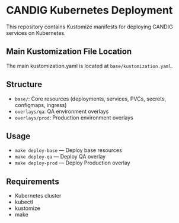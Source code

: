 # CANDIG Kubernetes Deployment

This repository contains Kustomize manifests for deploying CANDIG services on Kubernetes.

## Main Kustomization File Location
The main kustomization.yaml is located at `base/kustomization.yaml`.

## Structure
- `base/`: Core resources (deployments, services, PVCs, secrets, configmaps, ingress)
- `overlays/qa`: QA environment overlays
- `overlays/prod`: Production environment overlays

## Usage
- `make deploy-base` — Deploy base resources
- `make deploy-qa` — Deploy QA overlay
- `make deploy-prod` — Deploy Production overlay

## Requirements
- Kubernetes cluster
- kubectl
- kustomize
- make
